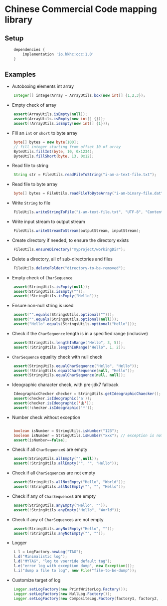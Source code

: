 # Chinese Commercial Code mapping library

## Setup

```gradle
    dependencies {
        implementation 'io.hkhc:ccc:1.0'
    }
```

### 

## Examples

- Autoboxing elements int array

```java
    Integer[] integerArray = ArrayUtils.box(new int[] {1,2,3});
```

- Empty check of array

```java
    assert(ArrayUtils.isEmpty(null)); 
    assert(ArrayUtils.isEmpty(new int[] {})); 
    assert(!ArrayUtils.isEmpty(new int[] {1})); 
```

- FIll an `int` or `short` to byte array

``` java
    byte[] bytes = new byte[100];
    // fill integer starting from offset 10 of array
    ByteUtils.fillInt(byte, 10, 0x1234); 
    ByteUtils.fillShort(byte, 13, 0x12);
```

- Read file to string

```java
    String str = FileUtils.readFileToString("i-am-a-text-file.txt");
```

- Read file to byte array

```java
    byte[] bytes = FileUtils.readFileToByteArray("i-am-binary-file.dat");
```

- Write `String` to file

```java
    FileUtils.writeStringToFile("i-am-text-file.txt", "UTF-8", "Content to be written");
```

- Write input stream to output stream

```java
    FileUtils.writeStreamToStream(outputStream, inputStream);
```

- Create directory if needed, to ensure the directory exists

```java
    FileUtils.ensureDirectory("myproject/workingDir");
```

- Delete a directory, all of sub-directories and files

```java
    FileUtils.deleteFolder("directory-to-be-removed");
```

- Empty check of `CharSequence`

```java
    assert(StringUtils.isEmpty(null));
    assert(StringUtils.isEmpty(""));
    assert(!StringUtils.isEmpty("Hello"));
```

- Ensure non-null string is used

```java
    assert("".equals(StringsUtils.optional("")));
    assert("".equals(StringsUtils.optional(null)));
    assert("Hello".equals(StringsUtils.optional("Hello")));
```

- Check if the `CharSequence` length is in a specified range (inclusive)

```java
    assert(StringUtils.lengthInRange("Hello", 3, 5));
    assert(!StringUtils.lengthInRange("Hello", 1, 2));
```

- `CharSequence` equality check with null check

```java
    assert(StringUtils.equalCharSequence("Hello", "Hello"));
    assert(!StringUtils.equalCharSequence(null, "Hello"));
    assert(StringUtils.equalCharSequence(null, null));
```

- Ideographic character check, with pre-jdk7 fallback

```java
    IdeographicChecker checker = StringUtils.getIdeographicChaecker();
    assert(checker.isIdeographic('a'));
    assert(checker.isIdeographic('山'));
    assert(!checker.isIdeographic('*'));
```

- Number check without exception

```java

    boolean isNumber = StringUtils.isNumber("123");
    boolean isNumber = StringUtils.isNumber("xxx"); // exception is not thrown
    assert(isNumber==false);
```

- Check if all `CharSequence`s are empty

```java
    assert(StringUtils.allEmpty("",null));
    assert(!StringUtils.allEmpty("", "", "Hello"));
```

- Check if all `CharSequence`s are not empty

```java
    assert(StringUtils.allNotEmpty("Hello", "World"));
    assert(!StringUtils.allNotEmpty("", "", "Hello"));
```

- Check if any of `CharSequence`s are empty

```java
    assert(StringUtils.anyEmpty("Hello", ""));
    assert(!StringUtils.anyEmpty("Hello", "World"));
```

- Check if any of `CharSequence`s are not empty

```java
    assert(StringUtils.anyNotEmpty("Hello", ""));
    assert(!StringUtils.anyNotEmpty("", ""));
```

- Logger

```java
    L l = LogFactory.newLog("TAG");
    l.d("Minimalistic log");
    l.d("MYTAG", "log to voerride default tag");
    l.e("error log with exception dump", new Exception());
    l.i("dump a file to log", new File("file-to-be-dump"));
```

- Customize target of log

```java
    Logger.setLogFactory(new PrintWriterLog.Factory());
    Logger.setLogFactory(new NullLog.Factory());
    Logger.setLogFactory(new CompositeLog.Factory(factory1, factory2, ...));
```
